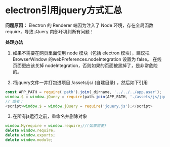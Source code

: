 # electron引用jquery方式汇总

**问题原因：**
Electron 的 Renderer 端因为注入了 Node 环境，存在全局函数 require，导致 jQuery 内部环境判断有问题！

**处理办法**
1. 如果不需要在网页里面使用 node 模块（包括 electron 模块），建议把 BrowserWindow 的webPreferences.nodeIntegration 设置为 false。
在线页面更应该关掉 nodeIntegration，否则如果的页面被黑掉了，是非常危险的。

2. 将jquery文件一并打包进项目 /assets/js/ (自建目录) ，然后如下引用
``` javascript
const APP_PATH = require('path').join(_dirname, '../../../app.asar');
window.$ = window.jQuery = require(path.join(APP_PATH, './assets/js/jquery.min'));
// 或者：
<script>window.$ = window.jQuery = require('jquery.js');</script>
```

3. 在所有js运行之前，重命名并删除对象
``` javascript
window.Myrequire = window.require;//(如果需要)
delete window.require;
delete window.exports;
delete window.module;
```